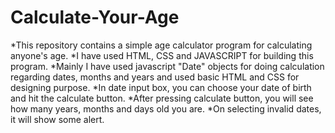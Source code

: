 # Calculate-Your-Age
*This repository contains a simple age calculator program for calculating anyone's age.
*I have used HTML, CSS and JAVASCRIPT for building this program.
*Mainly I have used javascript "Date" objects for doing calculation regarding dates, months and years and used basic HTML and CSS for designing purpose.
*In date input box, you can choose your date of birth and hit the calculate button.
*After pressing calculate button, you will see how many years, months and days old you are.
*On selecting invalid dates, it will show some alert.
